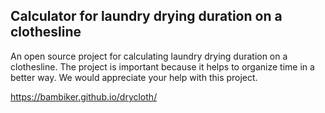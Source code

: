 ## Calculator for laundry drying duration on a clothesline  ##

An open source project for calculating laundry drying duration on a clothesline.
The project is important because it helps to organize time in a better way.
We would appreciate your help with this project.

https://bambiker.github.io/drycloth/
